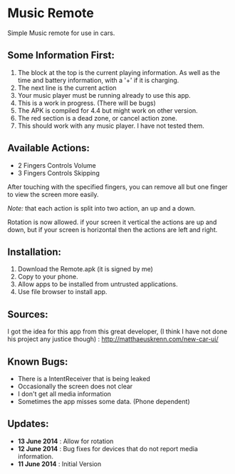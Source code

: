 Music Remote
============

Simple Music remote for use in cars.

Some Information First:
-----------------------

1. The block at the top is the current playing information. As well as the time and battery information, with a '+' if it is charging.
2. The next line is the current action
3. Your music player must be running already to use this app.
4. This is a work in progress. (There will be bugs)
5. The APK is compiled for 4.4 but might work on other version.
6. The red section is a dead zone, or cancel action zone.
7. This should work with any music player. I have not tested them.

Available Actions:
------------------

* 2 Fingers Controls Volume
* 3 Fingers Controls Skipping

After touching with the specified fingers, you can remove all but one finger
to view the screen more easily.

*Note:* that each action is split into two action, an up and a down.

Rotation is now allowed. if your screen it vertical the actions are up and down, but if your screen is horizontal then the actions are left and right.

Installation:
-------------

1. Download the Remote.apk (it is signed by me)
2. Copy to your phone.
3. Allow apps to be installed from untrusted applications.
4. Use file browser to install app.

Sources:
--------

I got the idea for this app from this great developer, (I think I have 
not done his project any justice though) : http://matthaeuskrenn.com/new-car-ui/


Known Bugs:
-----------

* There is a IntentReceiver that is being leaked
* Occasionally the screen does not clear
* I don't get all media information
* Sometimes the app misses some data. (Phone dependent)



Updates:
--------
* **13 June 2014** : Allow for rotation
* **12 June 2014** : Bug fixes for devices that do not report media information.
* **11 June 2014** : Initial Version
